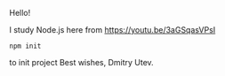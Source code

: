Hello!

I study Node.js here from https://youtu.be/3aGSqasVPsI

```
npm init 
```
to init project
Best wishes,
Dmitry Utev.